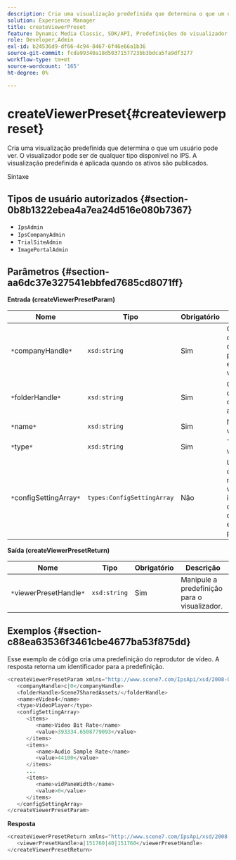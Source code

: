 ```yaml
---
description: Cria uma visualização predefinida que determina o que um usuário pode ver. O visualizador pode ser de qualquer tipo disponível no IPS. A visualização predefinida é aplicada quando os ativos são publicados.
solution: Experience Manager
title: createViewerPreset
feature: Dynamic Media Classic, SDK/API, Predefinições do visualizador
role: Developer,Admin
exl-id: b24536d9-df66-4c94-8467-6f46e66a1b36
source-git-commit: fcda99340a18d5037157723bb3bdca5fa9df3277
workflow-type: tm+mt
source-wordcount: '165'
ht-degree: 0%

---
```


# createViewerPreset{#createviewerpreset}

Cria uma visualização predefinida que determina o que um usuário pode ver. O visualizador pode ser de qualquer tipo disponível no IPS. A visualização predefinida é aplicada quando os ativos são publicados.

Sintaxe

## Tipos de usuário autorizados {#section-0b8b1322ebea4a7ea24d516e080b7367}

* `IpsAdmin`
* `IpsCompanyAdmin`
* `TrialSiteAdmin`
* `ImagePortalAdmin`

## Parâmetros {#section-aa6dc37e327541ebbfed7685cd8071ff}

**Entrada (createViewerPresetParam)**

| Nome | Tipo | Obrigatório | Descrição |
|---|---|---|---|
| `*`companyHandle`*` | `xsd:string` | Sim | O identificador da empresa que contém as predefinições e os ativos do visualizador. |
| `*`folderHandle`*` | `xsd:string` | Sim | O identificador da pasta que contém os ativos. |
| `*`name`*` | `xsd:string` | Sim | Nome do visualizador. |
| `*`type`*` | `xsd:string` | Sim | Tipo de visualizador. |
| `*`configSettingArray`*` | `types:ConfigSettingArray` | Não | Uma matriz que contém nomes, valores e identificadores de imagens às quais você está aplicando predefinições. |

**Saída (createViewerPresetReturn)**

| Nome | Tipo | Obrigatório | Descrição |
|---|---|---|---|
| `*`viewerPresetHandle`*` | `xsd:string` | Sim | Manipule a predefinição para o visualizador. |

## Exemplos {#section-c88ea63536f3461cbe4677ba53f875dd}

Esse exemplo de código cria uma predefinição do reprodutor de vídeo. A resposta retorna um identificador para a predefinição.

```java
<createViewerPresetParam xmlns="http://www.scene7.com/IpsApi/xsd/2008-01-15">
   <companyHandle>c|0</companyHandle>
   <folderHandle>Scene7SharedAssets/</folderHandle>
   <name>eVideo4</name>
   <type>VideoPlayer</type>
   <configSettingArray>
      <items>
         <name>Video Bit Rate</name>
         <value>393334.6508779093</value>
      </items>
      <items>
         <name>Audio Sample Rate</name>
         <value>44100</value>
      </items>
      ...
      <items>
         <name>vidPaneWidth</name>
         <value>0</value>
      </items>
   </configSettingArray>
</createViewerPresetParam>
```

**Resposta**

```java
<createViewerPresetReturn xmlns="http://www.scene7.com/IpsApi/xsd/2008-01-15">
   <viewerPresetHandle>a|151760|40|151760</viewerPresetHandle>
</createViewerPresetReturn>
```

